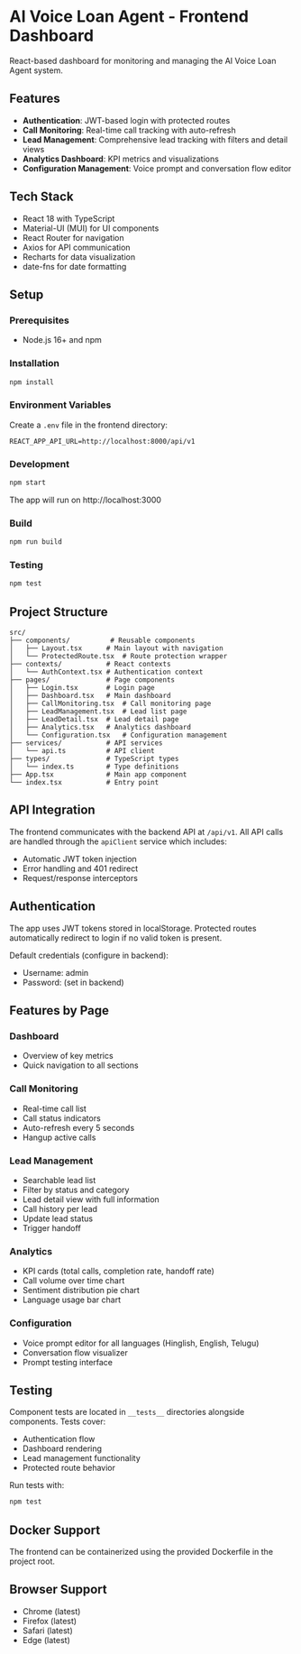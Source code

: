 # AI Voice Loan Agent - Frontend Dashboard

React-based dashboard for monitoring and managing the AI Voice Loan Agent system.

## Features

- **Authentication**: JWT-based login with protected routes
- **Call Monitoring**: Real-time call tracking with auto-refresh
- **Lead Management**: Comprehensive lead tracking with filters and detail views
- **Analytics Dashboard**: KPI metrics and visualizations
- **Configuration Management**: Voice prompt and conversation flow editor

## Tech Stack

- React 18 with TypeScript
- Material-UI (MUI) for UI components
- React Router for navigation
- Axios for API communication
- Recharts for data visualization
- date-fns for date formatting

## Setup

### Prerequisites

- Node.js 16+ and npm

### Installation

```bash
npm install
```

### Environment Variables

Create a `.env` file in the frontend directory:

```
REACT_APP_API_URL=http://localhost:8000/api/v1
```

### Development

```bash
npm start
```

The app will run on http://localhost:3000

### Build

```bash
npm run build
```

### Testing

```bash
npm test
```

## Project Structure

```
src/
├── components/          # Reusable components
│   ├── Layout.tsx      # Main layout with navigation
│   └── ProtectedRoute.tsx  # Route protection wrapper
├── contexts/           # React contexts
│   └── AuthContext.tsx # Authentication context
├── pages/              # Page components
│   ├── Login.tsx       # Login page
│   ├── Dashboard.tsx   # Main dashboard
│   ├── CallMonitoring.tsx  # Call monitoring page
│   ├── LeadManagement.tsx  # Lead list page
│   ├── LeadDetail.tsx  # Lead detail page
│   ├── Analytics.tsx   # Analytics dashboard
│   └── Configuration.tsx   # Configuration management
├── services/           # API services
│   └── api.ts          # API client
├── types/              # TypeScript types
│   └── index.ts        # Type definitions
├── App.tsx             # Main app component
└── index.tsx           # Entry point
```

## API Integration

The frontend communicates with the backend API at `/api/v1`. All API calls are handled through the `apiClient` service which includes:

- Automatic JWT token injection
- Error handling and 401 redirect
- Request/response interceptors

## Authentication

The app uses JWT tokens stored in localStorage. Protected routes automatically redirect to login if no valid token is present.

Default credentials (configure in backend):
- Username: admin
- Password: (set in backend)

## Features by Page

### Dashboard
- Overview of key metrics
- Quick navigation to all sections

### Call Monitoring
- Real-time call list
- Call status indicators
- Auto-refresh every 5 seconds
- Hangup active calls

### Lead Management
- Searchable lead list
- Filter by status and category
- Lead detail view with full information
- Call history per lead
- Update lead status
- Trigger handoff

### Analytics
- KPI cards (total calls, completion rate, handoff rate)
- Call volume over time chart
- Sentiment distribution pie chart
- Language usage bar chart

### Configuration
- Voice prompt editor for all languages (Hinglish, English, Telugu)
- Conversation flow visualizer
- Prompt testing interface

## Testing

Component tests are located in `__tests__` directories alongside components. Tests cover:

- Authentication flow
- Dashboard rendering
- Lead management functionality
- Protected route behavior

Run tests with:
```bash
npm test
```

## Docker Support

The frontend can be containerized using the provided Dockerfile in the project root.

## Browser Support

- Chrome (latest)
- Firefox (latest)
- Safari (latest)
- Edge (latest)
